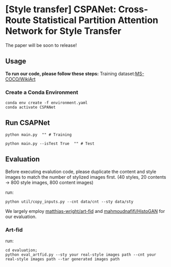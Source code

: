 # [Style transfer] CSPANet: Cross-Route Statistical Partition Attention Network for Style Transfer
The paper will be soon to release! 
## Usage

**To run our code, please follow these steps:**
 Training dataset:[MS-COCO/WikiArt](https://www.kaggle.com/datasets/shaorrran/coco-wikiart-nst-dataset-512-100000)

### Create a Conda Environment

```
conda env create -f environment.yaml
conda activate CSPANet
```

## Run CSAPNet

```
python main.py  "" # Training
```
```
python main.py --isTest True  "" # Test
```

## Evaluation

Before executing evalution code, please duplicate the content and style images to match the number of stylized images first. (40 styles, 20 contents -> 800 style images, 800 content images)

run:
```
python util/copy_inputs.py --cnt data/cnt --sty data/sty
```

We largely employ [matthias-wright/art-fid](https://github.com/matthias-wright/art-fid) and [mahmoudnafifi/HistoGAN](https://github.com/mahmoudnafifi/HistoGAN) for our evaluation.

### Art-fid
run:
```
cd evaluation;
python eval_artfid.py --sty your real-style images path --cnt your real-style images path --tar generated images path
```

